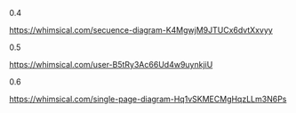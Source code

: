 
0.4

https://whimsical.com/secuence-diagram-K4MgwjM9JTUCx6dvtXxvyy

0.5

https://whimsical.com/user-B5tRy3Ac66Ud4w9uynkjiU

0.6

https://whimsical.com/single-page-diagram-Hq1vSKMECMgHqzLLm3N6Ps